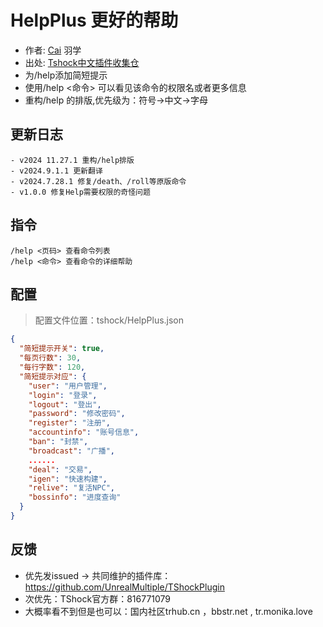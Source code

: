 ﻿# HelpPlus 更好的帮助

- 作者: [Cai](https://github.com/ACaiCat) 羽学
- 出处: [Tshock中文插件收集仓](https://github.com/UnrealMultiple/TShockPlugin)
- 为/help添加简短提示
- 使用/help <命令> 可以看见该命令的权限名或者更多信息
- 重构/help 的排版,优先级为：符号→中文→字母

## 更新日志

```
- v2024 11.27.1 重构/help排版
- v2024.9.1.1 更新翻译
- v2024.7.28.1 修复/death、/roll等原版命令
- v1.0.0 修复Help需要权限的奇怪问题
```

## 指令

```
/help <页码> 查看命令列表
/help <命令> 查看命令的详细帮助
```

## 配置

> 配置文件位置：tshock/HelpPlus.json

```json
{
  "简短提示开关": true,
  "每页行数": 30,
  "每行字数": 120,
  "简短提示对应": {
    "user": "用户管理",
    "login": "登录",
    "logout": "登出",
    "password": "修改密码",
    "register": "注册",
    "accountinfo": "账号信息",
    "ban": "封禁",
    "broadcast": "广播",
    ......
    "deal": "交易",
    "igen": "快速构建",
    "relive": "复活NPC",
    "bossinfo": "进度查询"
  }
}
```

## 反馈

- 优先发issued -> 共同维护的插件库：https://github.com/UnrealMultiple/TShockPlugin
- 次优先：TShock官方群：816771079
- 大概率看不到但是也可以：国内社区trhub.cn ，bbstr.net , tr.monika.love
